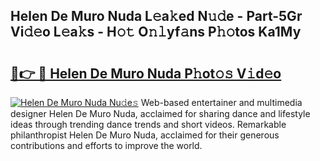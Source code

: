 ## Helen De Muro Nuda L𝚎a𝚔ed N𝚞𝚍e - Part-5Gr Vi𝚍𝚎o L𝚎a𝚔s - H𝚘𝚝 O𝚗𝚕yf𝚊ns P𝚑𝚘tos Ka1My

# <h2><a href="http://kf0kl0d.oniu.top/?m=Helen+De+Muro+Nuda">🔗👉 🔴 Helen De Muro Nuda P𝚑ot𝚘𝚜 V𝚒d𝚎o</a></h2>

[![Helen De Muro Nuda Nu𝚍e𝚜](https://i.imgur.com/0qMVB7G.gif)](http://kf0kl0d.oniu.top/?m=Helen+De+Muro+Nuda)
Web-based entertainer and multimedia designer Helen De Muro Nuda, acclaimed for sharing dance and lifestyle ideas through trending dance trends and short videos. Remarkable philanthropist Helen De Muro Nuda, acclaimed for their generous contributions and efforts to improve the world.  
